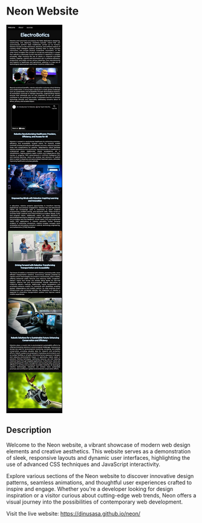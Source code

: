 # Neon Website

![Neon Website](./images/Screenshot_22-7-2024_04132_127.0.0.1.jpeg
)

## Description
Welcome to the Neon website, a vibrant showcase of modern web design elements and creative aesthetics. This website serves as a demonstration of sleek, responsive layouts and dynamic user interfaces, highlighting the use of advanced CSS techniques and JavaScript interactivity.

Explore various sections of the Neon website to discover innovative design patterns, seamless animations, and thoughtful user experiences crafted to inspire and engage. Whether you're a developer looking for design inspiration or a visitor curious about cutting-edge web trends, Neon offers a visual journey into the possibilities of contemporary web development.

Visit the live website: https://dinusasa.github.io/neon/


